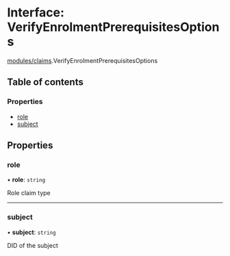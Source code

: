 # Interface: VerifyEnrolmentPrerequisitesOptions

[modules/claims](../modules/modules_claims.md).VerifyEnrolmentPrerequisitesOptions

## Table of contents

### Properties

- [role](modules_claims.VerifyEnrolmentPrerequisitesOptions.md#role)
- [subject](modules_claims.VerifyEnrolmentPrerequisitesOptions.md#subject)

## Properties

### role

• **role**: `string`

Role claim type

___

### subject

• **subject**: `string`

DID of the subject
